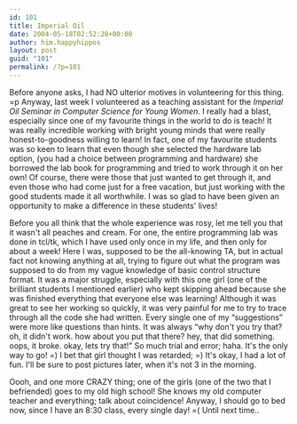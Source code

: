 ```yaml
---
id: 101
title: Imperial Oil
date: 2004-05-18T02:52:28+00:00
author: him.happyhippos
layout: post
guid: "101"
permalink: /?p=101
---
```

Before anyone asks, I had NO ulterior motives in volunteering for this thing. =p Anyway, last week I volunteered as a teaching assistant for the _Imperial Oil Seminar in Computer Science for Young Women_. I really had a blast, especially since one of my favourite things in the world to do is teach! It was really incredible working with bright young minds that were really honest-to-goodness willing to learn! In fact, one of my favourite students was so keen to learn that even though she selected the hardware lab option, (you had a choice between programming and hardware) she borrowed the lab book for programming and tried to work through it on her own! Of course, there were those that just wanted to get through it, and even those who had come just for a free vacation, but just working with the good students made it all worthwhile. I was so glad to have been given an opportunity to make a difference in these students' lives! 

Before you all think that the whole experience was rosy, let me tell you that it wasn't all peaches and cream. For one, the entire programming lab was done in tcl/tk, which I have used only once in my life, and then only for about a week! Here I was, supposed to be the all-knowing TA, but in actual fact not knowing anything at all, trying to figure out what the program was supposed to do from my vague knowledge of basic control structure format. It was a major struggle, especially with this one girl (one of the brilliant students I mentioned earlier) who kept skipping ahead because she was finished everything that everyone else was learning! Although it was great to see her working so quickly, it was very painful for me to try to trace through all the code she had written. Every single one of my &#8220;suggestions&#8221; were more like questions than hints. It was always &#8220;why don't you try that? oh, it didn't work. how about you put that there? hey, that did something. oops, it broke. okay, lets try that!&#8221; So much trial and error; haha. It's the only way to go! =) I bet that girl thought I was retarded; =) It's okay, I had a lot of fun. I'll be sure to post pictures later, when it's not 3 in the morning. 

Oooh, and one more CRAZY thing; one of the girls (one of the two that I befriended) goes to my old high school! She knows my old computer teacher and everything; talk about coincidence! Anyway, I should go to bed now, since I have an 8:30 class, every single day! =( Until next time..